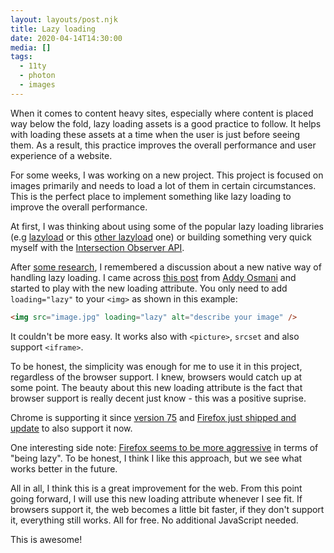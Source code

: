 ```yaml
---
layout: layouts/post.njk
title: Lazy loading
date: 2020-04-14T14:30:00
media: []
tags:
  - 11ty
  - photon
  - images
---
```


When it comes to content heavy sites, especially where content is placed way below the fold, lazy loading assets is a good practice to follow. It helps with loading these assets at a time when the user is just before seeing them. As a result, this practice improves the overall performance and user experience of a website.

For some weeks, I was working on a new project. This project is focused on images primarily and needs to load a lot of them in certain circumstances. This is the perfect place to implement something like lazy loading to improve the overall performance.

At first, I was thinking about using some of the popular lazy loading libraries (e.g [lazyload](https://github.com/verlok/lazyload) or this [other lazyload](https://github.com/tuupola/lazyload) one) or building something very quick myself with the [Intersection Observer API](https://developer.mozilla.org/en-US/docs/Web/API/Intersection_Observer_API).

After [some research](https://css-tricks.com/the-complete-guide-to-lazy-loading-images/), I remembered a discussion about a new native way of handling lazy loading. I came across [this post](https://addyosmani.com/blog/lazy-loading/) from [Addy Osmani](https://twitter.com/addyosmani) and started to play with the new loading attribute. You only need to add `loading="lazy"` to your `<img>` as shown in this example:

```html
<img src="image.jpg" loading="lazy" alt="describe your image" />
```

It couldn't be more easy. It works also with `<picture>`, `srcset` and also support `<iframe>`.

To be honest, the simplicity was enough for me to use it in this project, regardless of the browser support. I knew, browsers would catch up at some point. The beauty about this new loading attribute is the fact that browser support is really decent just know - this was a positive suprise.

Chrome is supporting it since [version 75](https://twitter.com/addyosmani/status/1114777583302799360?s=20) and [Firefox just shipped and update](https://www.mozilla.org/en-US/firefox/75.0/releasenotes/) to also support it now.

One interesting side note: [Firefox seems to be more aggressive](https://caniuse.com/#feat=loading-lazy-attr) in terms of "being lazy". To be honest, I think I like this approach, but we see what works better in the future.

All in all, I think this is a great improvement for the web. From this point going forward, I will use this new loading attribute whenever I see fit. If browsers support it, the web becomes a little bit faster, if they don't support it, everything still works. All for free. No additional JavaScript needed.

This is awesome!
